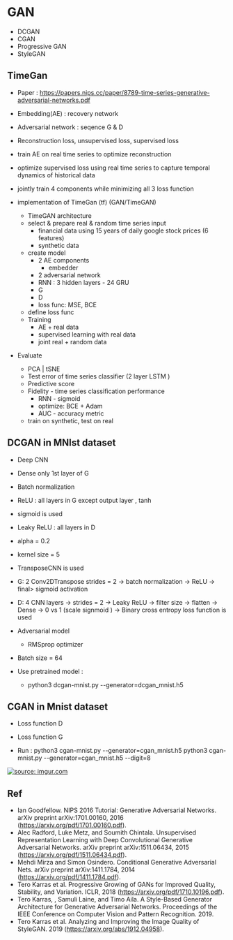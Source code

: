 # GAN 

- DCGAN
- CGAN 
- Progressive GAN
- StyleGAN

## TimeGan
- Paper : https://papers.nips.cc/paper/8789-time-series-generative-adversarial-networks.pdf

- Embedding(AE) : recovery network 
- Adversarial network : seqence G & D
- Reconstruction loss, unsupervised loss, supervised loss 
- train AE on real time series to optimize reconstruction 
- optimize supervised loss using real time series to capture temporal dynamics of historical data
- jointly train 4 components while minimizing all 3 loss function 
- implementation of TimeGan (tf) (GAN/TimeGAN)
    - TimeGAN architecture 
    - select & prepare real & random time series input 
        - financial data using 15 years of daily google stock prices (6 features)
        - synthetic data 
    - create model 
        - 2 AE components 
            - embedder 
        - 2 adversarial network 
        - RNN : 3 hidden layers - 24 GRU 
        - G 
        - D 
        - loss func: MSE, BCE 
    - define loss func 
    - Training 
        - AE + real data
        - supervised learning with real data 
        - joint real + random data
- Evaluate 
    - PCA | tSNE 
    - Test error of time series classifier (2 layer LSTM )
    - Predictive score 
    - Fidelity - time series classification performance 
        - RNN - sigmoid 
        - optimize: BCE + Adam 
        - AUC - accuracy metric 
    - train on synthetic, test on real 



## DCGAN in MNIst dataset 
- Deep CNN 
- Dense only 1st layer of G 
- Batch normalization 
- ReLU : all layers in G except output layer , tanh 
- sigmoid is used 
- Leaky ReLU : all layers in D 
- alpha = 0.2
- kernel size = 5 

- TransposeCNN is used
- G: 2 Conv2DTranspose strides = 2 -> batch normalization -> ReLU -> final> sigmoid activation 

- D: 4 CNN layers -> strides = 2 -> Leaky ReLU -> filter size -> flatten -> Dense -> 0 vs 1 (scale signmoid ) -> Binary cross entropy loss function is used

- Adversarial model 
    - RMSprop optimizer

- Batch size = 64 



- Use pretrained model : 
    - python3 dcgan-mnist.py --generator=dcgan_mnist.h5



## CGAN in Mnist dataset 
- Loss function D 
- Loss function G 


- Run : 
    python3 cgan-mnist.py --generator=cgan_mnist.h5
    python3 cgan-mnist.py --generator=cgan_mnist.h5 --digit=8



<a href="https://imgur.com/IsduGOU"><img src="https://i.imgur.com/IsduGOU.png" title="source: imgur.com" /></a>






## Ref
- Ian Goodfellow. NIPS 2016 Tutorial: Generative Adversarial Networks. arXiv preprint arXiv:1701.00160, 2016 (https://arxiv.org/pdf/1701.00160.pdf).
- Alec Radford, Luke Metz, and Soumith Chintala. Unsupervised Representation Learning with Deep Convolutional Generative Adversarial Networks. arXiv preprint arXiv:1511.06434, 2015 (https://arxiv.org/pdf/1511.06434.pdf).
- Mehdi Mirza and Simon Osindero. Conditional Generative Adversarial Nets. arXiv preprint arXiv:1411.1784, 2014 (https://arxiv.org/pdf/1411.1784.pdf).
- Tero Karras et al. Progressive Growing of GANs for Improved Quality, Stability, and Variation. ICLR, 2018 (https://arxiv.org/pdf/1710.10196.pdf).
- Tero Karras, , Samuli Laine, and Timo Aila. A Style-Based Generator Architecture for Generative Adversarial Networks. Proceedings of the IEEE Conference on Computer Vision and Pattern Recognition. 2019.
- Tero Karras et al. Analyzing and Improving the Image Quality of StyleGAN. 2019 (https://arxiv.org/abs/1912.04958).
